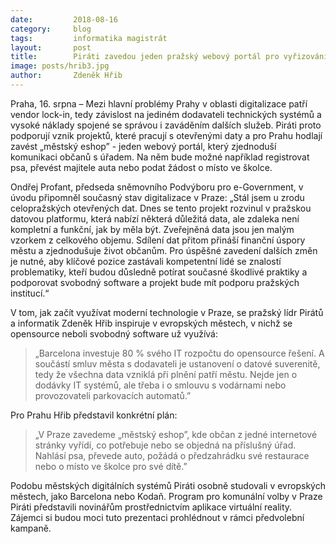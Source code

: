 ```yaml
---
date:         2018-08-16
category:     blog
tags:         informatika magistrát
layout:       post
title:        Piráti zavedou jeden pražský webový portál pro vyřizování žádostí na úřadech
image: posts/hrib3.jpg
author:       Zdeněk Hřib
---
```


Praha, 16. srpna – Mezi hlavní problémy Prahy v oblasti digitalizace patří vendor lock-in, tedy závislost na jediném dodavateli technických systémů a vysoké náklady spojené se správou i zaváděním dalších služeb. Piráti proto podporují vznik projektů, které pracují s otevřenými daty a pro Prahu hodlají zavést „městský eshop” - jeden webový portál, který zjednoduší komunikaci občanů s úřadem. Na něm bude možné například registrovat psa, převést majitele auta nebo podat žádost o místo ve školce.

Ondřej Profant, předseda sněmovního Podvýboru pro e-Government, v úvodu připomněl současný stav digitalizace v Praze: „Stál jsem u zrodu celopražských otevřených dat. Dnes se tento projekt rozvinul v pražskou datovou platformu, která nabízí některá důležitá data, ale zdaleka není kompletní a funkční, jak by měla být. Zveřejněná data jsou jen malým vzorkem z celkového objemu. Sdílení dat přitom přináší finanční úspory městu a zjednodušuje život občanům. Pro úspěšné zavedení dalších změn je nutné, aby klíčové pozice zastávali kompetentní lidé se znalostí problematiky, kteří budou důsledně potírat současné škodlivé praktiky a podporovat svobodný software a projekt bude mít podporu pražských institucí.“ 

V tom, jak začít využívat moderní technologie v Praze, se pražský lídr Pirátů a informatik Zdeněk Hřib inspiruje v evropských městech, v nichž se opensource neboli svobodný software už využívá: 

> „Barcelona investuje 80 % svého IT rozpočtu do opensource řešení. A součástí smluv města s dodavateli je ustanovení o datové suverenitě, tedy že všechna data vzniklá při plnění patří městu. Nejde jen o dodávky IT systémů, ale třeba i o smlouvu s vodárnami nebo provozovateli parkovacích automatů.” 

Pro Prahu Hřib představil konkrétní plán: 

> „V Praze zavedeme „městský eshop”, kde občan z jedné internetové stránky vyřídí, co potřebuje nebo se objedná na příslušný úřad. Nahlásí psa, převede auto, požádá o předzahrádku své restaurace nebo o místo ve školce pro své dítě.” 

Podobu městských digitálních systémů Piráti osobně studovali v evropských městech, jako Barcelona nebo Kodaň. Program pro komunální volby v Praze Piráti představili novinářům prostřednictvím aplikace virtuální reality. Zájemci si budou moci tuto prezentaci prohlédnout v rámci předvolební kampaně.
